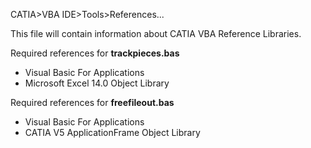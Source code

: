 CATIA>VBA IDE>Tools>References...

This file will contain information about CATIA VBA Reference Libraries.

Required references for **trackpieces.bas**
* Visual Basic For Applications
* Microsoft Excel 14.0 Object Library

Required references for **freefileout.bas**
* Visual Basic For Applications
* CATIA V5 ApplicationFrame Object Library
